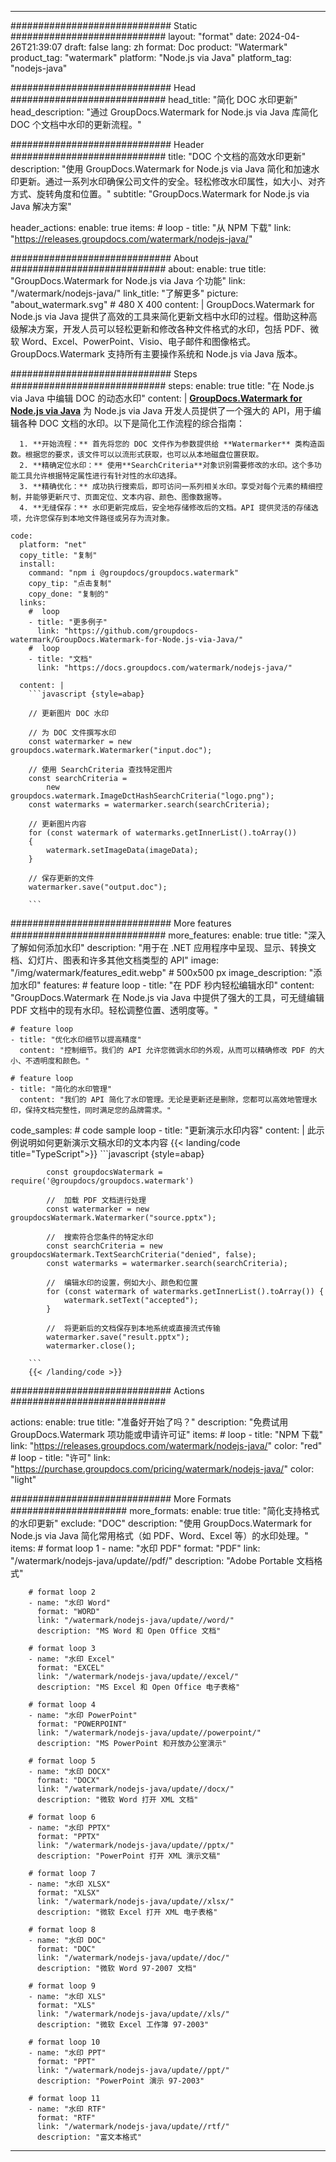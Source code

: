 
---
############################# Static ############################
layout: "format"
date:  2024-04-26T21:39:07
draft: false
lang: zh
format: Doc
product: "Watermark"
product_tag: "watermark"
platform: "Node.js via Java"
platform_tag: "nodejs-java"

############################# Head ############################
head_title: "简化 DOC 水印更新"
head_description: "通过 GroupDocs.Watermark for Node.js via Java 库简化 DOC 个文档中水印的更新流程。"

############################# Header ############################
title: "DOC 个文档的高效水印更新" 
description: "使用 GroupDocs.Watermark for Node.js via Java 简化和加速水印更新。通过一系列水印确保公司文件的安全。轻松修改水印属性，如大小、对齐方式、旋转角度和位置。"
subtitle: "GroupDocs.Watermark for Node.js via Java 解决方案" 

header_actions:
  enable: true
  items:
    #  loop
    - title: "从 NPM 下载"
      link: "https://releases.groupdocs.com/watermark/nodejs-java/"
      
############################# About ############################
about:
    enable: true
    title: "GroupDocs.Watermark for Node.js via Java 个功能"
    link: "/watermark/nodejs-java/"
    link_title: "了解更多"
    picture: "about_watermark.svg" # 480 X 400
    content: |
       GroupDocs.Watermark for Node.js via Java 提供了高效的工具来简化更新文档中水印的过程。借助这种高级解决方案，开发人员可以轻松更新和修改各种文件格式的水印，包括 PDF、微软 Word、Excel、PowerPoint、Visio、电子邮件和图像格式。GroupDocs.Watermark 支持所有主要操作系统和 Node.js via Java 版本。

############################# Steps ############################
steps:
    enable: true
    title: "在 Node.js via Java 中编辑 DOC 的动态水印"
    content: |
      **[GroupDocs.Watermark for Node.js via Java](https://products.groupdocs.com/watermark/nodejs-java/)** 为 Node.js via Java 开发人员提供了一个强大的 API，用于编辑各种 DOC 文档的水印。以下是简化工作流程的综合指南：
      
      1. **开始流程：** 首先将您的 DOC 文件作为参数提供给 **Watermarker** 类构造函数。根据您的要求，该文件可以以流形式获取，也可以从本地磁盘位置获取。
      2. **精确定位水印：** 使用**SearchCriteria**对象识别需要修改的水印。这个多功能工具允许根据特定属性进行有针对性的水印选择。
      3. **精确优化：** 成功执行搜索后，即可访问一系列相关水印。享受对每个元素的精细控制，并能够更新尺寸、页面定位、文本内容、颜色、图像数据等。
      4. **无缝保存：** 水印更新完成后，安全地存储修改后的文档。API 提供灵活的存储选项，允许您保存到本地文件路径或另存为流对象。
   
    code:
      platform: "net"
      copy_title: "复制"
      install:
        command: "npm i @groupdocs/groupdocs.watermark"
        copy_tip: "点击复制"
        copy_done: "复制的"
      links:
        #  loop
        - title: "更多例子"
          link: "https://github.com/groupdocs-watermark/GroupDocs.Watermark-for-Node.js-via-Java/"
        #  loop
        - title: "文档"
          link: "https://docs.groupdocs.com/watermark/nodejs-java/"
          
      content: |
        ```javascript {style=abap}

        // 更新图片 DOC 水印

        // 为 DOC 文件撰写水印
        const watermarker = new groupdocs.watermark.Watermarker("input.doc");

        // 使用 SearchCriteria 查找特定图片
        const searchCriteria = 
            new groupdocs.watermark.ImageDctHashSearchCriteria("logo.png");
        const watermarks = watermarker.search(searchCriteria);
        
        // 更新图片内容
        for (const watermark of watermarks.getInnerList().toArray())
        {
            watermark.setImageData(imageData);
        }

        // 保存更新的文件
        watermarker.save("output.doc");
        
        ```            

############################# More features ############################
more_features:
  enable: true
  title: "深入了解如何添加水印"
  description: "用于在 .NET 应用程序中呈现、显示、转换文档、幻灯片、图表和许多其他文档类型的 API"
  image: "/img/watermark/features_edit.webp" # 500x500 px
  image_description: "添加水印"
  features:
    # feature loop
    - title: "在 PDF 秒内轻松编辑水印"
      content: "GroupDocs.Watermark 在 Node.js via Java 中提供了强大的工具，可无缝编辑 PDF 文档中的现有水印。轻松调整位置、透明度等。"

    # feature loop
    - title: "优化水印细节以提高精度"
      content: "控制细节。我们的 API 允许您微调水印的外观，从而可以精确修改 PDF 的大小、不透明度和颜色。"

    # feature loop
    - title: "简化的水印管理"
      content: "我们的 API 简化了水印管理。无论是更新还是删除，您都可以高效地管理水印，保持文档完整性，同时满足您的品牌需求。"
      
  code_samples:
    # code sample loop
    - title: "更新演示水印内容"
      content: |
        此示例说明如何更新演示文稿水印的文本内容
        {{< landing/code title="TypeScript">}}
        ```javascript {style=abap}
        
            const groupdocsWatermark = require('@groupdocs/groupdocs.watermark')

            //  加载 PDF 文档进行处理
            const watermarker = new groupdocsWatermark.Watermarker("source.pptx");

            //  搜索符合您条件的特定水印
            const searchCriteria = new groupdocsWatermark.TextSearchCriteria("denied", false);
            const watermarks = watermarker.search(searchCriteria);
  
            //  编辑水印的设置，例如大小、颜色和位置
            for (const watermark of watermarks.getInnerList().toArray()) {
                watermark.setText("accepted");
            }

            //  将更新后的文档保存到本地系统或直接流式传输
            watermarker.save("result.pptx");
            watermarker.close();

        ```
        {{< /landing/code >}}


############################# Actions ############################

actions:
  enable: true
  title: "准备好开始了吗？"
  description: "免费试用 GroupDocs.Watermark 项功能或申请许可证"
  items:
    #  loop
    - title: "NPM 下载"
      link: "https://releases.groupdocs.com/watermark/nodejs-java/"
      color: "red"
        #  loop
    - title: "许可"
      link: "https://purchase.groupdocs.com/pricing/watermark/nodejs-java/"
      color: "light"


############################# More Formats #####################
more_formats:
    enable: true
    title: "简化支持格式的水印更新"
    exclude: "DOC"
    description: "使用 GroupDocs.Watermark for Node.js via Java 简化常用格式（如 PDF、Word、Excel 等）的水印处理。"
    items: 
        # format loop 1
        - name: "水印 PDF"
          format: "PDF"
          link: "/watermark/nodejs-java/update//pdf/"
          description: "Adobe Portable 文档格式"

        # format loop 2
        - name: "水印 Word"
          format: "WORD"
          link: "/watermark/nodejs-java/update//word/"
          description: "MS Word 和 Open Office 文档"
          
        # format loop 3
        - name: "水印 Excel"
          format: "EXCEL"
          link: "/watermark/nodejs-java/update//excel/"
          description: "MS Excel 和 Open Office 电子表格"

        # format loop 4
        - name: "水印 PowerPoint"
          format: "POWERPOINT"
          link: "/watermark/nodejs-java/update//powerpoint/"
          description: "MS PowerPoint 和开放办公室演示"

        # format loop 5
        - name: "水印 DOCX"
          format: "DOCX"
          link: "/watermark/nodejs-java/update//docx/"
          description: "微软 Word 打开 XML 文档"
          
        # format loop 6
        - name: "水印 PPTX"
          format: "PPTX"
          link: "/watermark/nodejs-java/update//pptx/"
          description: "PowerPoint 打开 XML 演示文稿"
          
        # format loop 7
        - name: "水印 XLSX"
          format: "XLSX"
          link: "/watermark/nodejs-java/update//xlsx/"
          description: "微软 Excel 打开 XML 电子表格"

        # format loop 8
        - name: "水印 DOC"
          format: "DOC"
          link: "/watermark/nodejs-java/update//doc/"
          description: "微软 Word 97-2007 文档"

        # format loop 9
        - name: "水印 XLS"
          format: "XLS"
          link: "/watermark/nodejs-java/update//xls/"
          description: "微软 Excel 工作簿 97-2003"

        # format loop 10
        - name: "水印 PPT"
          format: "PPT"
          link: "/watermark/nodejs-java/update//ppt/"
          description: "PowerPoint 演示 97-2003"

        # format loop 11
        - name: "水印 RTF"
          format: "RTF"
          link: "/watermark/nodejs-java/update//rtf/"
          description: "富文本格式"

---